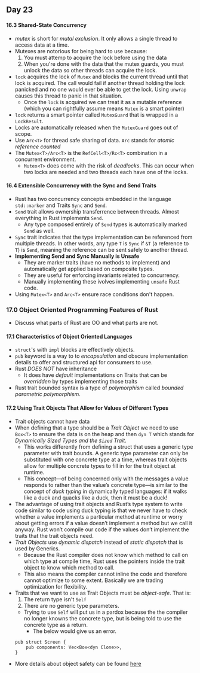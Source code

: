 ## Day 23

#### 16.3 Shared-State Concurrency
- *mutex* is short for _mutal exclusion_. It only allows a single thread to access data at a time.
- Mutexes are notorious for being hard to use because:
	1. You must attemp to acquire the lock before using the data
	2. When you're done with the data that the mutex guards, you must unlock the data so other threads can acquire the lock.
- `lock` acquires the lock of `Mutex` and blocks the current thread until that lock is acquired. The call would fail if another thread holding the lock panicked and no one would ever be able to get the lock. Using `unwrap` causes this thread to panic in that situation.
	- Once the `lock` is acquired we can treat it as a mutable reference (which you can rightfully assume means `Mutex` is a smart pointer)
- `lock` returns a smart pointer called `MutexGuard` that is wrapped in a `LockResult`.
- Locks are automatically released when the `MutexGuard` goes out of scope.
- Use `Arc<T>` for thread safe sharing of data. `Arc` stands for *atomic reference counted*
- The `Mutex<T>/Arc<T>` is the  `RefCell<T>/Rc<T>` combination in a concurrent environment.
	- `Mutex<T>` does come with the risk of _deadlocks_. This can occur when two locks are needed and two threads each have one of the locks.

#### 16.4 Extensible Concurrency with the Sync and Send Traits
- Rust has two concurrency concepts embedded in the language `std::marker` and Traits `Sync` and `Send`.
- `Send` trait allows ownership transferrence between threads. Almost everything in Rust implements `Send`.
	- Any type composed entirely of `Send` types is automatically marked `Send` as well.
- `Sync` trait indicates that the type implementation can be referenced from multiple threads. In other words, any type `T` is `Sync` if `&T` (a reference to `T`) is `Send`, meaning the reference can be sent safely to another thread.
- **Implementing Send and Sync Manually is Unsafe**
	- They are marker traits (have no methods to implement) and automatically get applied based on composite types.
	- They are useful for enforcing invariants related to concurrency.
	- Manually implementing these ivolves implementing `unsafe` Rust code.
- Using `Mutex<T>` and `Arc<T>` ensure race conditions don't happen.

### 17.0 Object Oriented Programming Features of Rust
- Discuss what parts of Rust are OO and what parts are not.

#### 17.1 Characteristics of Object Oriented Languages
- `struct`'s with `impl` blocks are effectively objects.
- `pub` keyword is a way to to _encapsulation_ and obscure implementation details to offer and structured api for consumers to use.
- Rust _DOES NOT_ have inheritance
	- It does have _default_ implementations on Traits that can be _overridden_ by types implementing those traits
- Rust trait bounded syntax is a type of _polymorphism_ called _bounded parametric polymorphism_.

#### 17.2 Using Trait Objects That Allow for Values of Different Types
- Trait objects cannot have data
- When defining that a type should be a _Trait Object_ we need to use `Box<T>` to ensure the data is on the heap and then `dyn T` which stands for _Dynamically Sized Types and the `Sized` Trait_.
	- This works differently from defining a struct that uses a generic type parameter with trait bounds. A generic type parameter can only be substituted with one concrete type at a time, whereas trait objects allow for multiple concrete types to fill in for the trait object at runtime.
	- This concept—of being concerned only with the messages a value responds to rather than the value’s concrete type—is similar to the concept of _duck typing_ in dynamically typed languages: if it walks like a duck and quacks like a duck, then it must be a duck!
- The advantage of using trait objects and Rust’s type system to write code similar to code using duck typing is that we never have to check whether a value implements a particular method at runtime or worry about getting errors if a value doesn’t implement a method but we call it anyway. Rust won’t compile our code if the values don’t implement the traits that the trait objects need.
- _Trait Objects_ use _dynamic dispatch_ instead of _static dispatch_ that is used by Generics.
	- Because the Rust compiler does not know which method to call on which type at compile time, Rust uses the pointers inside the trait object to know which method to call.
	- This also means the compiler cannot inline the code and therefore cannot optimize to some extent. Basically we are trading optimization for flexibility.
- Traits that we want to use as Trait Objects must be _object-safe_. That is:
	1. The return type isn't `Self`
	2. There are no generic type parameters.
	- Trying to use `Self` will put us in a pardox because the the compiler no longer knowns the concrete type, but is being told to use the concrete type as a return. 
		- The below would give us an error.
	```
	pub struct Screen { 
		pub components: Vec<Box<dyn Clone>>, 
	}
	```
- More details about object safety can be found [here](https://github.com/rust-lang/rfcs/blob/master/text/0255-object-safety.md)
